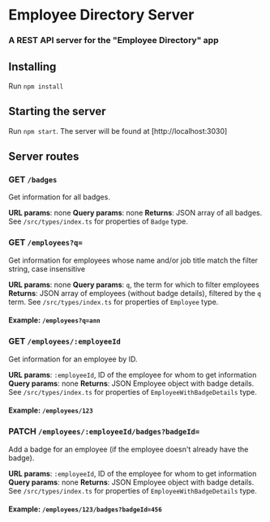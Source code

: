 # Employee Directory Server

### A REST API server for the "Employee Directory" app

## Installing

Run `npm install`

## Starting the server

Run `npm start`. The server will be found at [http://localhost:3030]

## Server routes

### GET `/badges`

Get information for all badges.

**URL params**: none
**Query params**: none
**Returns**: JSON array of all badges. See `/src/types/index.ts` for properties of `Badge` type.

### GET `/employees?q=`

Get information for employees whose name and/or job title match the filter string, case insensitive

**URL params**: none
**Query params**: `q`, the term for which to filter employees
**Returns**: JSON array of employees (without badge details), filtered by the `q` term. See `/src/types/index.ts` for properties of `Employee` type.

#### Example: `/employees?q=ann`

### GET `/employees/:employeeId`

Get information for an employee by ID.

**URL params**: `:employeeId`, ID of the employee for whom to get information
**Query params**: none
**Returns**: JSON Employee object with badge details. See `/src/types/index.ts` for properties of `EmployeeWithBadgeDetails` type.

#### Example: `/employees/123`

### PATCH `/employees/:employeeId/badges?badgeId=`

Add a badge for an employee (if the employee doesn't already have the badge).

**URL params**: `:employeeId`, ID of the employee for whom to get information
**Query params**: none
**Returns**: JSON Employee object with badge details. See `/src/types/index.ts` for properties of `EmployeeWithBadgeDetails` type.

#### Example: `/employees/123/badges?badgeId=456`
